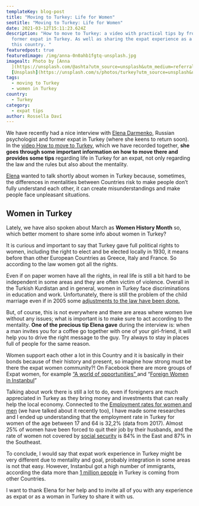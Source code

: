 ```yaml
---
templateKey: blog-post
title: "Moving to Turkey: Life for Women"
seotitle: "Moving to Turkey: Life for Women"
date: 2021-03-12T15:11:23.624Z
description: "How to move to Turkey: a video with practical tips by from Elena –
  former expat in Turkey. As well as sharing the expat experience as a woman in
  this country. "
featuredpost: true
featuredimage: /img/anna-0n0ahb1fgtq-unsplash.jpg
imagealt: Photo by [Anna
  ](https://unsplash.com/@ashta?utm_source=unsplash&utm_medium=referral&utm_content=creditCopyText)on
  [Unsplash](https://unsplash.com/s/photos/turkey?utm_source=unsplash&utm_medium=referral&utm_content=creditCopyText)
tags:
  - moving to Turkey
  - women in Turkey
country:
  - Turkey
category:
  - expat tips
author: Rossella Daví
---
```

We have recently had a nice interview with [Elena Darmenko](http://www.globalexpatstherapy.com/), Russian psychologist and former expat in Turkey (where she keens to return soon). In the [video How to move to Turkey](https://www.youtube.com/watch?v=phHEWCYkVzI), which we have recorded together, **she goes through some important information on how to move there and provides some tips** regarding life in Turkey for an expat, not only regarding the law and the rules but also about the mentality.

[Elena](https://www.thexpatmagazine.com/authors/elena-darmenko) wanted to talk shortly about women in Turkey because, sometimes, the differences in mentalities between Countries risk to make people don’t fully understand each other, it can create misunderstandings and make people face unpleasant situations.

## Women in Turkey

Lately, we have also spoken about March as **Women History Month** so, which better moment to share some info about women in Turkey?

It is curious and important to say that Turkey gave full political rights to women, including the right to elect and be elected locally in 1930, it means before than other European Countries as Greece, Italy and France. So according to the law women got all the rights.

Even if on paper women have all the rights, in real life is still a bit hard to be independent in some areas and they are often victim of violence. Overall in the Turkish Kurdistan and in general, women in Turkey face discriminations in education and work. Unfortunately, there is still the problem of the child marriage even if in 2005 some [adjustments to the law have been done.](https://en.wikipedia.org/wiki/Women_in_Turkey)

But, of course, this is not everywhere and there are areas where women live without any issues; what is important is to make sure to act according to the mentality. **One of the precious tip Elena gave** during the interview is: when a man invites you for a coffee go together with one of your girl-friend, it will help you to drive the right message to the guy. Try always to stay in places full of people for the same reason.

Women support each other a lot in this Country and it is basically in their bonds because of their history and present, so imagine how strong must be there the expat women community?! On Facebook there are more groups of Expat women, for example [“A world of opportunities” ](https://www.facebook.com/groups/Expatswomenglobal)and “[Foreign Women in Instanbul](https://www.facebook.com/groups/foreignwomenofistanbul)”

Talking about work there is still a lot to do, even if foreigners are much appreciated in Turkey as they bring money and investments that can really help the local economy. Connected to the [Employment rates for women and men](https://www.youtube.com/watch?v=It6whL1F72k) (we have talked about it recently too), I have made some researches and I ended up understanding that the employment rate in Turkey for women of the age between 17 and 64 is 32,2% (data from 2017). Almost 25% of women have been forced to quit their job by their husbands, and the rate of women not covered by [social security](https://en.wikipedia.org/wiki/Social_security "Social security") is 84% in the East and 87% in the Southeast.

To conclude, I would say that expat work experience in Turkey might be very different due to mentality and goal, probably integration in some areas is not that easy. However, Instanbul got a high number of immigrants, according the data more than [1 million people](https://residencepermitturkey.com/population#:~:text=FOREIGN%20POPULATION%20RESIDING%20ISTANBUL%20BECAME%201%20MILLION%20531%20THOUSAND%20PEOPLE,-Turkey%20iResidence%20ResidencePermitTurkey&text=ANNOUNCEMENT%3A%20ISTANBUL%20POPULATION%20INCREASED%20451%2C543,THE%20POPULATION%20OF%20TURKEY%20RESIDED.) in Turkey is coming from other Countries. 

I want to thank Elena for her help and to invite all of you with any experience as expat or as a woman in Turkey to share it with us.